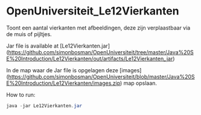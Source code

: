 # OpenUniversiteit_Le12Vierkanten
Toont een aantal vierkanten met afbeeldingen, deze zijn verplaastbaar via de muis of pijltjes.

Jar file is available at [Le12Vierkanten.jar] (https://github.com/simonbosman/OpenUniversiteit/tree/master/Java%20SE%20Introduction/Le12Vierkanten/out/artifacts/Le12Vierkanten_jar)

In de map waar de Jar file is opgelagen deze [images] (https://github.com/simonbosman/OpenUniversiteit/blob/master/Java%20SE%20Introduction/Le12Vierkanten/images.zip) map opslaan.

How to run:
```java
java -jar Le12Vierkanten.jar
```

